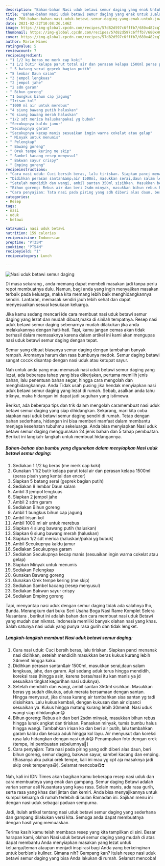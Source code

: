 ```yaml
---
description: "Bahan-bahan Nasi uduk betawi semur daging yang enak Untuk Jualan"
title: "Bahan-bahan Nasi uduk betawi semur daging yang enak Untuk Jualan"
slug: 760-bahan-bahan-nasi-uduk-betawi-semur-daging-yang-enak-untuk-jualan
date: 2021-02-22T10:08:26.146Z
image: https://img-global.cpcdn.com/recipes/57d82d597c6fffb7/680x482cq70/nasi-uduk-betawi-semur-daging-foto-resep-utama.jpg
thumbnail: https://img-global.cpcdn.com/recipes/57d82d597c6fffb7/680x482cq70/nasi-uduk-betawi-semur-daging-foto-resep-utama.jpg
cover: https://img-global.cpcdn.com/recipes/57d82d597c6fffb7/680x482cq70/nasi-uduk-betawi-semur-daging-foto-resep-utama.jpg
author: Marie Hines
ratingvalue: 5
reviewcount: 7
recipeingredient:
- "1 1/2 kg beras me merk cap koki"
- "1 1/2 butir kelapa parut total air dan perasan kelapa 1500ml peras pisah yang kental dan encer"
- " 5 batang serai geprek bagian putih"
- "8 lembar Daun salam"
- "3 jempol lengkuas"
- "2 jempol jahe"
- "2 sdm garam"
- " Bihun goreng"
- "1 bungkus bihun cap jagung"
- "Irisan kol"
- "1000 ml air untuk merebus"
- "4 siung bawang putih haluskan"
- "6 siung bawang merah haluskan"
- "1/2 sdt merica haluskanpakai yg bubuk"
- "Secukupnya kaldu jamur"
- "Secukupnya garam"
- "Secukupnya kecap manis sesuaikan ingin warna cokelat atau gelap"
- " Minyak untuk menumis"
- " Pelengkap"
- " Bawang goreng"
- " Orek tempe kering me skip"
- " Sambel kacang resep menyusul"
- " Bakwan sayur crispy"
- " Emping goreng"
recipeinstructions:
- "Cara nasi uduk: Cuci bersih beras, lalu tiriskan. Siapkan panci menanak nasi didihkan, setelah mendidih masukkan beras kukus kurang lebih 24menit hingga kaku."
- "Didihkan perasan santan&amp;air 1500ml, masukkan serai,daun salam lengkuas, jahe, dan garam. Api sedang aduk terus hingga mendidih, koreksi rasa (hingga asin, karena beras/nasi itu kan manis ya jd sesuaikan tingkat kegurihan nasi uduknya)."
- "Setelah mendidih dan wangi, ambil santan 350ml sisihkan. Masukkan beras yg sudah dikukus, aduk merata bersamaan dengan santan. Hingga menyusut, jika dirasa kurang air tambahkan sisa santan yg tadi disisihkan. Lalu kukus kembali, dengan kukusan dan air dipanci sesuaikan ya. Kukus hingga matang kurang lebih 30menit. Nasi uduk wangi siap dihidangkan😋"
- "Bihun goreng: Rebus air dan beri 2sdm minyak, masukkan bihun rebus hingga lunak angkat dan tiriskan. Panaskan minyak, tumis bumbu halus hingga wangi. Tambahkan irisan ko dan beri air putih, lalu tambahkan garam kaldu dan kecap aduk hingga kol layu. Air menyusut dan koreksi rasa lalu hidangkan dengan nasi uduk😋 Penampakan foto dengan orek (tempe, ini pembuatan sebelumnya😬)"
- "Cara penyajian: Tata nasi pada piring yang sdh diberi alas daun, beri bihun goreng, semur daging, bakwan sayur, sambel kacang dan emping. (Biasanya aku pakai orek tempe, kali ini mau yg cpt aja masaknya jadi skip orek tempenya😃). Selamat mencoba😋❣️"
categories:
- Resep
tags:
- nasi
- uduk
- betawi

katakunci: nasi uduk betawi 
nutrition: 159 calories
recipecuisine: Indonesian
preptime: "PT35M"
cooktime: "PT54M"
recipeyield: "1"
recipecategory: Lunch

---
```



![Nasi uduk betawi semur daging](https://img-global.cpcdn.com/recipes/57d82d597c6fffb7/680x482cq70/nasi-uduk-betawi-semur-daging-foto-resep-utama.jpg)

Di masa  sekarang , anda memang dapat membeli masakan jadi tanpa perlu repot membuatnya dulu. Namun, bagi anda yang ingin menyajikan masakan terbaik pada keluarga, maka kita memang lebih baik menghidangkannya sendiri. Lantaran, memasak sendiri jauh lebih sehat dan dapat menyesuaikan sesuai kesukaan keluarga.

Jika kamu sedang mencari ide cara membuat nasi uduk betawi semur daging yang lezat dan mudah dibuat,maka di sinilah tempatnya. Resep nasi uduk betawi semur daging  sebenarnya mudah dilakukan jika anda melakukannya dengan hati-hati. Tapi, kamu jangan cemas akan tidak berhasil dalam memasaknya 
karena dalam artikel ini kami akan mengupas nasi uduk betawi semur daging dengan tepat.  

Semur yang dibuat biasanya semur daging dengan tambahan banyak rempah. Aromanya harum dan rasa bumbunya medok. Semur daging betawi sangat cocok disantap dengan nasi uduk atau ketupat sayur.

Nah untuk anda yang mau memasak nasi uduk betawi semur daging yang lezat, ada beberapa tahap yang bisa dikerjakan, pertama memilih jenis bahan, lalu penentuan bahan segar, hingga cara mengolah dan menghidangkannya. Anda Tidak usah pusing jika hendak menyiapkan nasi uduk betawi semur daging yang lezat di rumah. Sebab, asalkan anda  tahu triknya, maka hidangan ini dapat jadi suguhan yang istimewa.

Berikut, ada beberapa tips dan trik dalam mengolah caramembuat nasi uduk betawi semur daging yang siap dihidangkan. Sekarang, mari kita coba siapkan nasi uduk betawi semur daging sendiri di rumah. Tetap dengan bahan sederhana, hidangan ini bisa memberi manfaat dalam membantu menjaga kesehatan tubuhmu sekeluarga. Anda bisa menyiapkan Nasi uduk betawi semur daging menggunakan 24 jenis bahan dan 5 tahap pembuatan. Berikut ini langkah-langkah untuk membuat hidangannya.

<!--inarticleads1-->

##### Bahan-bahan dan bumbu yang digunakan dalam menyiapkan Nasi uduk betawi semur daging:

1. Sediakan 1 1/2 kg beras (me merk cap koki)
1. Gunakan 1 1/2 butir kelapa parut total air dan perasan kelapa 1500ml (peras pisah yang kental dan encer)
1. Siapkan  5 batang serai (geprek bagian putih)
1. Sediakan 8 lembar Daun salam
1. Ambil 3 jempol lengkuas
1. Siapkan 2 jempol jahe
1. Ambil 2 sdm garam
1. Sediakan  Bihun goreng
1. Ambil 1 bungkus bihun cap jagung
1. Ambil Irisan kol
1. Ambil 1000 ml air untuk merebus
1. Siapkan 4 siung bawang putih (haluskan)
1. Siapkan 6 siung bawang merah (haluskan)
1. Siapkan 1/2 sdt merica (haluskan/pakai yg bubuk)
1. Ambil Secukupnya kaldu jamur
1. Sediakan Secukupnya garam
1. Sediakan Secukupnya kecap manis (sesuaikan ingin warna cokelat atau gelap)
1. Siapkan  Minyak untuk menumis
1. Sediakan  Pelengkap
1. Gunakan  Bawang goreng
1. Gunakan  Orek tempe kering (me skip)
1. Sediakan  Sambel kacang (resep menyusul)
1. Sediakan  Bakwan sayur crispy
1. Sediakan  Emping goreng


Tapi, menyantap nasi uduk dengan semur daging tidak ada salahnya lho, Bunda. Merangkum dari buku Seri Usaha Boga Nasi Rame Komplet Selera Nusantara , berikut ini adalah bahan dan cara membuat nasi uduk Betawi yang mudah dan nikmat. Indonesia memiliki banyak olahan nasi yang khas. Salah satunya nasi uduk yang punya rasa gurih dan tidak lengket. 

<!--inarticleads2-->

##### Langkah-langkah membuat Nasi uduk betawi semur daging:

1. Cara nasi uduk: Cuci bersih beras, lalu tiriskan. Siapkan panci menanak nasi didihkan, setelah mendidih masukkan beras kukus kurang lebih 24menit hingga kaku.
1. Didihkan perasan santan&amp;air 1500ml, masukkan serai,daun salam lengkuas, jahe, dan garam. Api sedang aduk terus hingga mendidih, koreksi rasa (hingga asin, karena beras/nasi itu kan manis ya jd sesuaikan tingkat kegurihan nasi uduknya).
1. Setelah mendidih dan wangi, ambil santan 350ml sisihkan. Masukkan beras yg sudah dikukus, aduk merata bersamaan dengan santan. Hingga menyusut, jika dirasa kurang air tambahkan sisa santan yg tadi disisihkan. Lalu kukus kembali, dengan kukusan dan air dipanci sesuaikan ya. Kukus hingga matang kurang lebih 30menit. Nasi uduk wangi siap dihidangkan😋
1. Bihun goreng: Rebus air dan beri 2sdm minyak, masukkan bihun rebus hingga lunak angkat dan tiriskan. Panaskan minyak, tumis bumbu halus hingga wangi. Tambahkan irisan ko dan beri air putih, lalu tambahkan garam kaldu dan kecap aduk hingga kol layu. Air menyusut dan koreksi rasa lalu hidangkan dengan nasi uduk😋 Penampakan foto dengan orek (tempe, ini pembuatan sebelumnya😬)
1. Cara penyajian: Tata nasi pada piring yang sdh diberi alas daun, beri bihun goreng, semur daging, bakwan sayur, sambel kacang dan emping. (Biasanya aku pakai orek tempe, kali ini mau yg cpt aja masaknya jadi skip orek tempenya😃). Selamat mencoba😋❣️


Nah, kali ini IDN Times akan bagikan kamu beberapa resep nasi uduk dan cara membuatnya yang enak dan gampang. Semur daging Betawi adalah varian semur asli Nusantara yang kaya rasa. Selain manis, ada rasa gurih, serta rasa yang khas dari jintan dan kemiri. Anda bisa menyajikannya untuk kumpul keluarga di rumah terlebih di bulan Ramadan ini. Sajikan menu ini dengan nasi uduk sebagai paduan sempurna. 

Jadi, itulah artikel tentang  nasi uduk betawi semur daging  yang sederhana dan gampang dilakukan versi kita. Semoga anda dapat membuatnya dengan hasil yang memuaskan. 

Terima kasih kamu telah membaca resep yang kita tampilkan di sini. Besar harapan kami, olahan  Nasi uduk betawi semur daging yang mudah di atas dapat membantu Anda menyiapkan masakan yang lezat untuk keluarga/teman ataupun menjadi inspirasi bagi Anda yang berkeinginan untuk berbisnis kuliner. Gimana nih? Gampang kan? Itulah resep nasi uduk betawi semur daging yang bisa Anda lakukan di rumah. Selamat mencoba!

